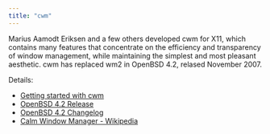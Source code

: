 ```yaml
---
title: "cwm"
---
```


Marius Aamodt Eriksen and a few others developed cwm for X11, which contains 
many features that concentrate on the efficiency and transparency of window 
management, while maintaining the simplest and most pleasant aesthetic. cwm
has replaced wm2 in OpenBSD 4.2, relased November 2007.

Details:

* [Getting started with cwm](https://undeadly.org/cgi?action=article&sid=20090502141551)
* [OpenBSD 4.2 Release](https://www.openbsd.org/42.html)
* [OpenBSD 4.2 Changelog](https://www.openbsd.org/plus42.html)
* [Calm Window Manager - Wikipedia](https://en.wikipedia.org/wiki/Cwm_(window_manager))
